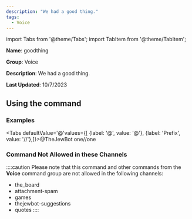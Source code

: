 ```yaml
---
description: "We had a good thing."
tags:
  - Voice
---
```

import Tabs from '@theme/Tabs';
import TabItem from '@theme/TabItem';

**Name**: goodthing

**Group**: Voice

**Description**: We had a good thing.

**Last Updated**: 10/7/2023

## Using the command

### Examples
<Tabs defaultValue='@'values={[ {label: '@', value: '@'}, {label: 'Prefix', value: '//'},]}><TabItem value='@'>@TheJewBot one</TabItem><TabItem value='//'>//one</TabItem></Tabs>

### Command Not Allowed in these Channels
::::caution Please note that this command and other commands from the **Voice** command group are not allowed in the following channels:
- the_board
- attachment-spam
- games
- thejewbot-suggestions
- quotes
::::